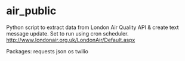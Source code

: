 # air_public
Python script to extract data from London Air Quality API & create text message update. Set to run using cron scheduler.
http://www.londonair.org.uk/LondonAir/Default.aspx

Packages:
requests
json
os
twilio

